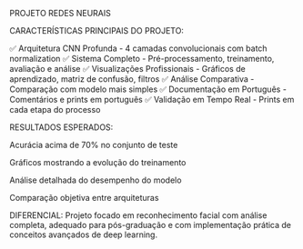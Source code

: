 PROJETO REDES NEURAIS

CARACTERÍSTICAS PRINCIPAIS DO PROJETO:

✅ Arquitetura CNN Profunda - 4 camadas convolucionais com batch normalization
✅ Sistema Completo - Pré-processamento, treinamento, avaliação e análise
✅ Visualizações Profissionais - Gráficos de aprendizado, matriz de confusão, filtros
✅ Análise Comparativa - Comparação com modelo mais simples
✅ Documentação em Português - Comentários e prints em português
✅ Validação em Tempo Real - Prints em cada etapa do processo

RESULTADOS ESPERADOS:

Acurácia acima de 70% no conjunto de teste

Gráficos mostrando a evolução do treinamento

Análise detalhada do desempenho do modelo

Comparação objetiva entre arquiteturas

DIFERENCIAL: Projeto focado em reconhecimento facial com análise completa, adequado para pós-graduação e com implementação prática de conceitos avançados de deep learning.

